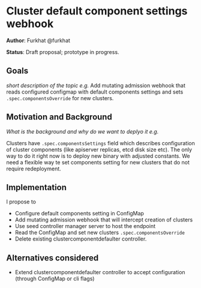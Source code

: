 # Cluster default component settings webhook

**Author**: Furkhat @furkhat

**Status**: Draft proposal; prototype in progress.

## Goals

*short description of the topic e.g.*
Add mutating admission webhook that reads configured configmap with default components settings and sets `.spec.componentsOverride` for new clusters.

## Motivation and Background

*What is the background and why do we want to deplyo it e.g.*

Clusters have `.spec.componentsSettings` field which describes configuration of cluster components (like apiserver replicas, etcd disk size etc).
The only way to do it right now is to deploy new binary with adjusted constants.
We need a flexible way te set components setting for new clusters that do not require redeployment.

## Implementation

I propose to
- Configure default components setting in ConfigMap
- Add mutating admission webhook that will intercept creation of clusters
- Use seed controller manager server to host the endpoint
- Read the ConfigMap and set new clusters `.spec.componentsOverride`
- Delete existing clustercomponentdefaulter controller.

## Alternatives considered

- Extend clustercomponentdefaulter controller to accept configuration (through ConfigMap or cli flags)
